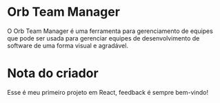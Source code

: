# Orb Team Manager

O Orb Team Manager é uma ferramenta para gerenciamento de equipes que pode ser usada para gerenciar equipes de desenvolvimento de software de uma forma visual e agradável.

# Nota do criador

Esse é meu primeiro projeto em React, feedback é sempre bem-vindo!